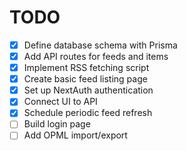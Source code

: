 # TODO

- [x] Define database schema with Prisma
- [x] Add API routes for feeds and items
- [x] Implement RSS fetching script
- [x] Create basic feed listing page
- [x] Set up NextAuth authentication
- [x] Connect UI to API
- [x] Schedule periodic feed refresh
- [ ] Build login page
- [ ] Add OPML import/export
